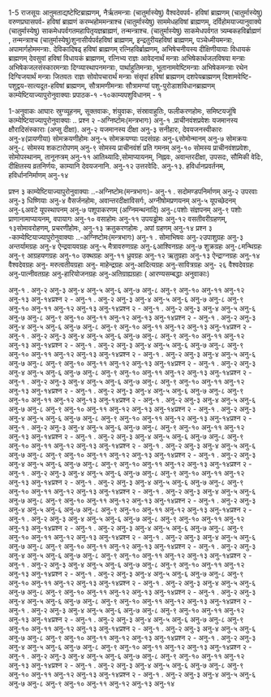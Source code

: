 1-5
राजसूयः
आऩुमताद्यष्टेष्टिब्राह्मणम्, नैर्ऋतमन्त्राः
(चातुर्मास्येषु) वैश्वदेवपर्व- हविषां ब्राह्मणम्
(चातुर्मास्येषु) वरुणप्रघासपर्व- हविषां ब्राह्मणं करम्भहोममन्त्राश्च
(चातुर्मास्येषु) साममेधहविषां ब्राह्मणम्, दर्विहोमयाज्यानुवाक्ये
(चातुर्मास्येषु) साकमेधपर्वगतमहापितृयज्ञब्राह्मणं, तन्मन्त्राश्च.
(चातुर्मास्येषु) साकमेधपर्वगत त्र्यम्बकहविर्ब्राह्मणं , तन्मन्त्राश्च
(चातुर्मास्येषु)शुनासीर्यपर्वहविषां ब्राह्मणम्, इन्द्रतुरीयहविषां ब्राह्मणम्, पञ्चेध्मीयमन्त्राः, अपामार्गहोममन्त्राः.
देविकादिषढ् हविषां ब्राह्मणम्
रत्निहविर्ब्राह्मणम्, अभिषेचनीयस्य दीक्षिणीयायाः विधायकं ब्राह्मणम्
देवसुवां हविषां विधायकं ब्राह्मणम्, रत्निभ्य राज्ञः आवेदनार्थं मन्त्राः
अभिषेकार्थजलविषया मन्त्राः
अभिषेकजलसंस्कारमन्त्राः
दिग्व्यास्थापनमन्त्राः, पार्थाहुतिमन्त्राः, भूतानामवेष्टिमन्त्राः
अभिषेकमन्त्राः
रथेन दिग्विजयार्थं मन्त्राः
जितवतः राज्ञः सोवोपचारार्थं मन्त्राः
संसृपां हविषां ब्राह्मणम्
दशपेयब्राह्मणम्
दिशामवेष्टि-पशुद्वय-सात्यदूत-हविषां ब्राह्मणम्,
सौत्रामणीमन्त्राः सौत्रामण्यां पशु-पुरोडाशविधानब्राह्मणम्
काम्येष्टियाज्यापुरोनुवाक्याः
प्रपाठक-१ -१०काम्यपशुविधानम् -
१



1-अनुवाकः
आघारः
स्रुग्व्यूहनम्, सूक्तवाकः, शंयुवाकः, संस्रावाहुतिः, फलीकरणहोमः, समिष्टयजूंषि
काम्येष्टियाज्यापुरोनुवाक्याः ..
प्रश्न २ -अग्निष्टोमः(मन्त्रभागः)
अनु-१ .प्राचीनवंशप्रवेशः यजमानस्य क्षौरादिसंस्काराः (अप्सु दीक्षा).
अनु-२ यजमानस्य दीक्षा
अनु-३ सनीहारः, देवयजनस्वीकारः
अनु-४(प्रायणीया) सोमक्रयणीहोमः
अनु-५ सोमक्रयण्याः पदसंग्रहः
अनु-६सोमोन्मानम्
अनु-७ सोमक्रयः
अनु-८ सोमस्य शकटारोपणम्
अनु-९ सोमस्य प्राचीनवंशंं प्रति गमनम्
अनु-१० सोमस्य प्राचीनवंशप्रवेशः, सोमोपस्थानम्, तानूनप्त्रम्
अनु-११ आतिथ्यादिः,सोमाप्यायनम्,
निह्नवः, अवान्तरदीक्षा, उपसदः, सौमिकी वेदिः, दीक्षितस्य व्रतनिर्णयः, काम्यानि देवयजनानि.
अनु-१२ उत्तरवेदिः.
अनु-१३. हविर्धानप्रवर्तनम्, हविर्धाननिर्माणम्
अनु-१४

प्रश्न ३ काम्येष्टियाज्यापुरोनुवाक्याः ..-अग्निष्टोमः(मन्त्रभागः)-
अनु-१ . सदोमण्डपनिर्माणम्
अनु-२ उपरवाः
अनु-३ धिष्णियाः
अनु-४ वैसर्जनहोमः, अवान्तरदीक्षाविसर्गः, अग्नीषोमप्रणयनम्
अनु-५ यूपच्छेदनम्
अनु-६अवटे यूपस्थापनम्
अनु-७ पशूपाकरणम् (अग्निमन्थनादि)
अनु-८पशोः संज्ञपनम्
अनु-९ पशोः प्राणानामाप्यायनम्, वपायागः
अनु-१० वसाहोमः
अनु-११ उपयड्ढोमः
अनु-१२ वसतीवरीग्रहणम्,
१३सोमावरोहणम्, प्रचरणीहोमः,
अनु-१३ क्रतुकरणहोमः , अपां ग्रहणम्
अनु-१४
प्रश्न ३ -काम्येष्टियाज्यापुरोनुवाक्याः ..-अग्निष्टोमः(मन्त्रभागः)
अनु-१ . सोमाभिषवः
अनु-२उपाशुग्रहः
अनु-३ अन्तर्यामग्रहः
अनु-४ ऐन्द्रवायवग्रहः
अनु-५ मैत्रावरुणग्रहः
अनु-६आश्विनग्रहः
अनु-७ शुक्रग्रहः
अनु-८मन्थिग्रहः
अनु-९ आग्रहयणग्रहः
अनु-१० उक्थग्रहः
अनु-११ ध्रुवग्रहः
अनु-१२ ऋतुग्रहाः
अनु-१३ ऐन्द्राग्नग्रहः
अनु-१४ वैश्वदेवग्रहः
अनु- मरुत्वतीयग्रहाः
अनु- माहेन्द्रग्रहः
अनु-आदित्यग्रहः
अनु-सावित्रग्रहः
अनु- २६ वैश्वदेवग्रहः
अनु-पात्नीवतग्रहः
अनु-हारियोजनग्रहः
अनु-अतिग्राह्यग्रहाः
( आरण्यसम्बद्धाः अनुवाकाः)


अनु-१ .
अनु-२
अनु-३
अनु-४
अनु-५
अनु-६
अनु-७
अनु-८
अनु-९
अनु-१०
अनु-११
अनु-१२
अनु-१३
अनु-१४प्रश्न २ -
अनु-१ .
अनु-२
अनु-३
अनु-४
अनु-५
अनु-६
अनु-७
अनु-८
अनु-९
अनु-१०
अनु-११
अनु-१२
अनु-१३
अनु-१४प्रश्न २ -
अनु-१ .
अनु-२
अनु-३
अनु-४
अनु-५
अनु-६
अनु-७
अनु-८
अनु-९
अनु-१०
अनु-११
अनु-१२
अनु-१३
अनु-१४प्रश्न २ -
अनु-१ .
अनु-२
अनु-३
अनु-४
अनु-५
अनु-६
अनु-७
अनु-८
अनु-९
अनु-१०
अनु-११
अनु-१२
अनु-१३
अनु-१४प्रश्न २ -
अनु-१ .
अनु-२
अनु-३
अनु-४
अनु-५
अनु-६
अनु-७
अनु-८
अनु-९
अनु-१०
अनु-११
अनु-१२
अनु-१३
अनु-१४प्रश्न २ -
अनु-१ .
अनु-२
अनु-३
अनु-४
अनु-५
अनु-६
अनु-७
अनु-८
अनु-९
अनु-१०
अनु-११
अनु-१२
अनु-१३
अनु-१४प्रश्न २ -
अनु-१ .
अनु-२
अनु-३
अनु-४
अनु-५
अनु-६
अनु-७
अनु-८
अनु-९
अनु-१०
अनु-११
अनु-१२
अनु-१३
अनु-१४प्रश्न २ -
अनु-१ .
अनु-२
अनु-३
अनु-४
अनु-५
अनु-६
अनु-७
अनु-८
अनु-९
अनु-१०
अनु-११
अनु-१२
अनु-१३
अनु-१४प्रश्न २ -
अनु-१ .
अनु-२
अनु-३
अनु-४
अनु-५
अनु-६
अनु-७
अनु-८
अनु-९
अनु-१०
अनु-११
अनु-१२
अनु-१३
अनु-१४प्रश्न २ -
अनु-१ .
अनु-२
अनु-३
अनु-४
अनु-५
अनु-६
अनु-७
अनु-८
अनु-९
अनु-१०
अनु-११
अनु-१२
अनु-१३
अनु-१४प्रश्न २ -
अनु-१ .
अनु-२
अनु-३
अनु-४
अनु-५
अनु-६
अनु-७
अनु-८
अनु-९
अनु-१०
अनु-११
अनु-१२
अनु-१३
अनु-१४प्रश्न २ -
अनु-१ .
अनु-२
अनु-३
अनु-४
अनु-५
अनु-६
अनु-७
अनु-८
अनु-९
अनु-१०
अनु-११
अनु-१२
अनु-१३
अनु-१४प्रश्न २ -
अनु-१ .
अनु-२
अनु-३
अनु-४
अनु-५
अनु-६
अनु-७
अनु-८
अनु-९
अनु-१०
अनु-११
अनु-१२
अनु-१३
अनु-१४प्रश्न २ -
अनु-१ .
अनु-२
अनु-३
अनु-४
अनु-५
अनु-६
अनु-७
अनु-८
अनु-९
अनु-१०
अनु-११
अनु-१२
अनु-१३
अनु-१४प्रश्न २ -
अनु-१ .
अनु-२
अनु-३
अनु-४
अनु-५
अनु-६
अनु-७
अनु-८
अनु-९
अनु-१०
अनु-११
अनु-१२
अनु-१३
अनु-१४प्रश्न २ -
अनु-१ .
अनु-२
अनु-३
अनु-४
अनु-५
अनु-६
अनु-७
अनु-८
अनु-९
अनु-१०
अनु-११
अनु-१२
अनु-१३
अनु-१४प्रश्न २ -
अनु-१ .
अनु-२
अनु-३
अनु-४
अनु-५
अनु-६
अनु-७
अनु-८
अनु-९
अनु-१०
अनु-११
अनु-१२
अनु-१३
अनु-१४प्रश्न २ -
अनु-१ .
अनु-२
अनु-३
अनु-४
अनु-५
अनु-६
अनु-७
अनु-८
अनु-९
अनु-१०
अनु-११
अनु-१२
अनु-१३
अनु-१४प्रश्न २ -
अनु-१ .
अनु-२
अनु-३
अनु-४
अनु-५
अनु-६
अनु-७
अनु-८
अनु-९
अनु-१०
अनु-११
अनु-१२
अनु-१३
अनु-१४प्रश्न २ -
अनु-१ .
अनु-२
अनु-३
अनु-४
अनु-५
अनु-६
अनु-७
अनु-८
अनु-९
अनु-१०
अनु-११
अनु-१२
अनु-१३
अनु-१४प्रश्न २ -
अनु-१ .
अनु-२
अनु-३
अनु-४
अनु-५
अनु-६
अनु-७
अनु-८
अनु-९
अनु-१०
अनु-११
अनु-१२
अनु-१३
अनु-१४प्रश्न २ -
अनु-१ .
अनु-२
अनु-३
अनु-४
अनु-५
अनु-६
अनु-७
अनु-८
अनु-९
अनु-१०
अनु-११
अनु-१२
अनु-१३
अनु-१४प्रश्न २ -
अनु-१ .
अनु-२
अनु-३
अनु-४
अनु-५
अनु-६
अनु-७
अनु-८
अनु-९
अनु-१०
अनु-११
अनु-१२
अनु-१३
अनु-१४प्रश्न २ -
अनु-१ .
अनु-२
अनु-३
अनु-४
अनु-५
अनु-६
अनु-७
अनु-८
अनु-९
अनु-१०
अनु-११
अनु-१२
अनु-१३
अनु-१४प्रश्न २ -
अनु-१ .
अनु-२
अनु-३
अनु-४
अनु-५
अनु-६
अनु-७
अनु-८
अनु-९
अनु-१०
अनु-११
अनु-१२
अनु-१३
अनु-१४प्रश्न २ -
अनु-१ .
अनु-२
अनु-३
अनु-४
अनु-५
अनु-६
अनु-७
अनु-८
अनु-९
अनु-१०
अनु-११
अनु-१२
अनु-१३
अनु-१४प्रश्न २ -
अनु-१ .
अनु-२
अनु-३
अनु-४
अनु-५
अनु-६
अनु-७
अनु-८
अनु-९
अनु-१०
अनु-११
अनु-१२
अनु-१३
अनु-१४प्रश्न २ -
अनु-१ .
अनु-२
अनु-३
अनु-४
अनु-५
अनु-६
अनु-७
अनु-८
अनु-९
अनु-१०
अनु-११
अनु-१२
अनु-१३
अनु-१४प्रश्न २ -
अनु-१ .
अनु-२
अनु-३
अनु-४
अनु-५
अनु-६
अनु-७
अनु-८
अनु-९
अनु-१०
अनु-११
अनु-१२
अनु-१३
अनु-१४प्रश्न २ -
अनु-१ .
अनु-२
अनु-३
अनु-४
अनु-५
अनु-६
अनु-७
अनु-८
अनु-९
अनु-१०
अनु-११
अनु-१२
अनु-१३
अनु-१४प्रश्न २ -
अनु-१ .
अनु-२
अनु-३
अनु-४
अनु-५
अनु-६
अनु-७
अनु-८
अनु-९
अनु-१०
अनु-११
अनु-१२
अनु-१३
अनु-१४प्रश्न २ -
अनु-१ .
अनु-२
अनु-३
अनु-४
अनु-५
अनु-६
अनु-७
अनु-८
अनु-९
अनु-१०
अनु-११
अनु-१२
अनु-१३
अनु-१४प्रश्न २ -
अनु-१ .
अनु-२
अनु-३
अनु-४
अनु-५
अनु-६
अनु-७
अनु-८
अनु-९
अनु-१०
अनु-११
अनु-१२
अनु-१३
अनु-१४प्रश्न २ -
अनु-१ .
अनु-२
अनु-३
अनु-४
अनु-५
अनु-६
अनु-७
अनु-८
अनु-९
अनु-१०
अनु-११
अनु-१२
अनु-१३
अनु-१४प्रश्न २ -
अनु-१ .
अनु-२
अनु-३
अनु-४
अनु-५
अनु-६
अनु-७
अनु-८
अनु-९
अनु-१०
अनु-११
अनु-१२
अनु-१३
अनु-१४

